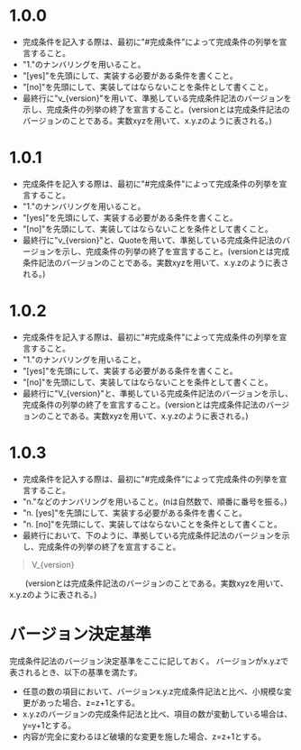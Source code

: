 # 1.0.0
- 完成条件を記入する際は、最初に"#完成条件"によって完成条件の列挙を宣言すること。
- "1."のナンバリングを用いること。
- "[yes]"を先頭にして、実装する必要がある条件を書くこと。
- "[no]"を先頭にして、実装してはならないことを条件として書くこと。
- 最終行に"v_{version}"を用いて、準拠している完成条件記法のバージョンを示し、完成条件の列挙の終了を宣言すること。(versionとは完成条件記法のバージョンのことである。実数xyzを用いて、x.y.zのように表される。)

# 1.0.1
- 完成条件を記入する際は、最初に"#完成条件"によって完成条件の列挙を宣言すること。
- "1."のナンバリングを用いること。
- "[yes]"を先頭にして、実装する必要がある条件を書くこと。
- "[no]"を先頭にして、実装してはならないことを条件として書くこと。
- 最終行に"v_{version}"と、Quoteを用いて、準拠している完成条件記法のバージョンを示し、完成条件の列挙の終了を宣言すること。(versionとは完成条件記法のバージョンのことである。実数xyzを用いて、x.y.zのように表される。)

# 1.0.2
- 完成条件を記入する際は、最初に"#完成条件"によって完成条件の列挙を宣言すること。
- "1."のナンバリングを用いること。
- "[yes]"を先頭にして、実装する必要がある条件を書くこと。
- "[no]"を先頭にして、実装してはならないことを条件として書くこと。
- 最終行に"V_{version}"と、準拠している完成条件記法のバージョンを示し、完成条件の列挙の終了を宣言すること。(versionとは完成条件記法のバージョンのことである。実数xyzを用いて、x.y.zのように表される。)

# 1.0.3
- 完成条件を記入する際は、最初に"#完成条件"によって完成条件の列挙を宣言すること。
- "n."などのナンバリングを用いること。(nは自然数で、順番に番号を振る。)
- "n. [yes]"を先頭にして、実装する必要がある条件を書くこと。
- "n. [no]"を先頭にして、実装してはならないことを条件として書くこと。
- 最終行において、下のように、準拠している完成条件記法のバージョンを示し、完成条件の列挙の終了を宣言すること。
> V_{version}

　　(versionとは完成条件記法のバージョンのことである。実数xyzを用いて、x.y.zのように表される。)

# バージョン決定基準
完成条件記法のバージョン決定基準をここに記しておく。
バージョンがx.y.zで表されるとき、以下の基準を満たす。
- 任意の数の項目において、バージョンx.y.z完成条件記法と比べ、小規模な変更があった場合、z=z+1とする。
- x.y.zのバージョンの完成条件記法と比べ、項目の数が変動している場合は、y=y+1とする。
- 内容が完全に変わるほど破壊的な変更を施した場合、z=z+1とする。
